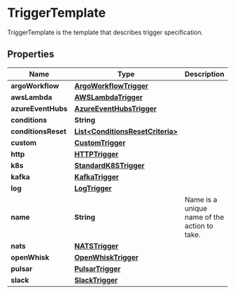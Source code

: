 

# TriggerTemplate

TriggerTemplate is the template that describes trigger specification.
## Properties

Name | Type | Description | Notes
------------ | ------------- | ------------- | -------------
**argoWorkflow** | [**ArgoWorkflowTrigger**](ArgoWorkflowTrigger.md) |  |  [optional]
**awsLambda** | [**AWSLambdaTrigger**](AWSLambdaTrigger.md) |  |  [optional]
**azureEventHubs** | [**AzureEventHubsTrigger**](AzureEventHubsTrigger.md) |  |  [optional]
**conditions** | **String** |  |  [optional]
**conditionsReset** | [**List&lt;ConditionsResetCriteria&gt;**](ConditionsResetCriteria.md) |  |  [optional]
**custom** | [**CustomTrigger**](CustomTrigger.md) |  |  [optional]
**http** | [**HTTPTrigger**](HTTPTrigger.md) |  |  [optional]
**k8s** | [**StandardK8STrigger**](StandardK8STrigger.md) |  |  [optional]
**kafka** | [**KafkaTrigger**](KafkaTrigger.md) |  |  [optional]
**log** | [**LogTrigger**](LogTrigger.md) |  |  [optional]
**name** | **String** | Name is a unique name of the action to take. |  [optional]
**nats** | [**NATSTrigger**](NATSTrigger.md) |  |  [optional]
**openWhisk** | [**OpenWhiskTrigger**](OpenWhiskTrigger.md) |  |  [optional]
**pulsar** | [**PulsarTrigger**](PulsarTrigger.md) |  |  [optional]
**slack** | [**SlackTrigger**](SlackTrigger.md) |  |  [optional]




